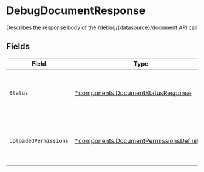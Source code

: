 # DebugDocumentResponse

Describes the response body of the /debug/{datasource}/document API call


## Fields

| Field                                                                                                 | Type                                                                                                  | Required                                                                                              | Description                                                                                           |
| ----------------------------------------------------------------------------------------------------- | ----------------------------------------------------------------------------------------------------- | ----------------------------------------------------------------------------------------------------- | ----------------------------------------------------------------------------------------------------- |
| `Status`                                                                                              | [*components.DocumentStatusResponse](../../models/components/documentstatusresponse.md)               | :heavy_minus_sign:                                                                                    | Describes the document status response body                                                           |
| `UploadedPermissions`                                                                                 | [*components.DocumentPermissionsDefinition](../../models/components/documentpermissionsdefinition.md) | :heavy_minus_sign:                                                                                    | describes the access control details of the document                                                  |